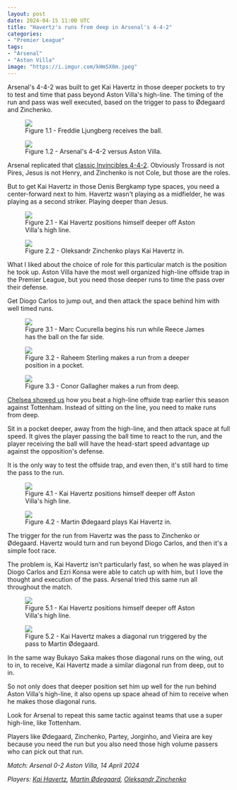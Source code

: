 ```yaml
---
layout: post
date: 2024-04-15 11:00 UTC
title: "Havertz's runs from deep in Arsenal's 4-4-2"
categories:
- "Premier League"
tags:
- "Arsenal"
- "Aston Villa"
image: "https://i.imgur.com/kHmSX0m.jpeg"
---
```


Arsenal's 4-4-2 was built to get Kai Havertz in those deeper pockets to try to test and time that pass beyond Aston Villa's high-line. The timing of the run and pass was well executed, based on the trigger to pass to Ødegaard and Zinchenko.

<!---more--->

<figure>
    <img src="https://i.imgur.com/UEzPXeW.jpg">
    <figcaption>Figure 1.1 - Freddie Ljungberg receives the ball.</figcaption>
</figure> 

<figure>
    <img src="https://i.imgur.com/kHmSX0m.jpeg">
    <figcaption>Figure 1.2 - Arsenal's 4-4-2 versus Aston Villa.</figcaption>
</figure> 

Arsenal replicated that [classic Invincibles 4-4-2](https://tacticsjournal.com/2023/07/09/reassembling-arsenal-invincibles/). Obviously Trossard is not Pires, Jesus is not Henry, and Zinchenko is not Cole, but those are the roles.

But to get Kai Havertz in those Denis Bergkamp type spaces, you need a center-forward next to him. Havertz wasn't playing as a midfielder, he was playing as a second striker. Playing deeper than Jesus.

<figure>
    <img src="https://i.imgur.com/2iC1OOT.jpeg">
    <figcaption>Figure 2.1 - Kai Havertz positions himself deeper off Aston Villa's high line.</figcaption>
</figure> 

<figure>
    <img src="https://i.imgur.com/c3h2RXq.jpeg">
    <figcaption>Figure 2.2 - Oleksandr Zinchenko plays Kai Havertz in.</figcaption>
</figure> 

What I liked about the choice of role for this particular match is the position he took up. Aston Villa have the most well organized high-line offside trap in the Premier League, but you need those deeper runs to time the pass over their defense. 

Get Diogo Carlos to jump out, and then attack the space behind him with well timed runs. 

<figure>
    <img src="https://i.imgur.com/tUVFhnS.jpg">
    <figcaption>Figure 3.1 - Marc Cucurella begins his run while Reece James has the ball on the far side.</figcaption>
</figure> 

<figure>
    <img src="https://i.imgur.com/oRZeoBU.jpg">
    <figcaption>Figure 3.2 - Raheem Sterling makes a run from a deeper position in a pocket.</figcaption>
</figure> 

<figure>
    <img src="https://i.imgur.com/Rd2z8WM.jpg">
    <figcaption>Figure 3.3 - Conor Gallagher makes a run from deep.</figcaption>
</figure> 

[Chelsea showed us](https://tacticsjournal.com/2023/11/07/chelsea-are-faster-why-did-tottenham-use-such-a-high-line/) how you beat a high-line offside trap earlier this season against Tottenham. Instead of sitting on the line, you need to make runs from deep. 

Sit in a pocket deeper, away from the high-line, and then attack space at full speed. It gives the player passing the ball time to react to the run, and the player receiving the ball will have the head-start speed advantage up against the opposition's defense. 

It is the only way to test the offside trap, and even then, it's still hard to time the pass to the run. 


<figure>
    <img src="https://i.imgur.com/hi2Vegy.jpeg">
    <figcaption>Figure 4.1 - Kai Havertz positions himself deeper off Aston Villa's high line.</figcaption>
</figure> 

<figure>
    <img src="https://i.imgur.com/eQGU4Bz.jpeg">
    <figcaption>Figure 4.2 - Martin Ødegaard plays Kai Havertz in. </figcaption>
</figure> 

The trigger for the run from Havertz was the pass to Zinchenko or Ødegaard. Havertz would turn and run beyond Diogo Carlos, and then it's a simple foot race. 

The problem is, Kai Havertz isn't particularly fast, so when he was played in Diogo Carlos and Ezri Konsa were able to catch up with him, but I love the thought and execution of the pass. Arsenal tried this same run all throughout the match. 

<figure>
    <img src="https://i.imgur.com/5qLsQpz.jpeg">
    <figcaption>Figure 5.1 - Kai Havertz positions himself deeper off Aston Villa's high line. </figcaption>
</figure> 

<figure>
    <img src="https://i.imgur.com/DEp8G4x.jpeg">
    <figcaption>Figure 5.2 - Kai Havertz makes a diagonal run triggered by the pass to Martin Ødegaard.</figcaption>
</figure> 

In the same way Bukayo Saka makes those diagonal runs on the wing, out to in, to receive, Kai Havertz made a similar diagonal run from deep, out to in. 

So not only does that deeper position set him up well for the run behind Aston Villa's high-line, it also opens up space ahead of him to receive when he makes those diagonal runs. 

Look for Arsenal to repeat this same tactic against teams that use a super high-line, like Tottenham. 

Players like Ødegaard, Zinchenko, Partey, Jorginho, and Vieira are key because you need the run but you also need those high volume passers who can pick out that run.

*Match: Arsenal 0-2 Aston Villa, 14 April 2024*

*Players: <a rel="nofollow noopener" target="_blank" href="https://fbref.com/en/players/fed7cb61/Kai-Havertz?utm_medium=linker&amp;utm_source=fbref.com&amp;utm_campaign=2024-04-14_fb">
Kai Havertz</a>, <a rel="nofollow noopener" target="_blank" href="https://fbref.com/en/players/79300479/Martin-Odegaard?utm_medium=linker&amp;utm_source=fbref.com&amp;utm_campaign=2024-04-14_fb">Martin Ødegaard</a>, <a rel="nofollow noopener" target="_blank" href="https://fbref.com/en/players/51cf8561/Oleksandr-Zinchenko?utm_medium=linker&amp;utm_source=fbref.com&amp;utm_campaign=2024-04-14_fb">Oleksandr Zinchenko</a>*